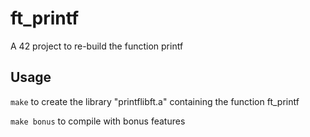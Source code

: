 # ft_printf
A 42 project to re-build the function printf

## Usage
``make`` to create the library "printflibft.a" containing the function ft_printf

``make bonus`` to compile with bonus features
